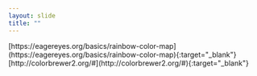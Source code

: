 ```yaml
---
layout: slide
title: ""
---
```


<section data-background-image="assets/images/Slide15.png" data-background-size="90%" data-background-position="center"></section>

<section markdown="1">  
[https://eagereyes.org/basics/rainbow-color-map](https://eagereyes.org/basics/rainbow-color-map){:target="_blank"}  
[http://colorbrewer2.org/#](http://colorbrewer2.org/#){:target="_blank"}
</section>